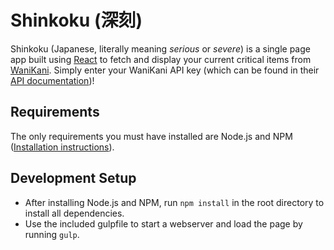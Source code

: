 # Shinkoku (深刻)

Shinkoku (Japanese, literally meaning *serious* or *severe*) is a single page app built using [React](http://facebook.github.io/react/) to fetch and display your current critical items from [WaniKani](https://www.wanikani.com/). Simply enter your WaniKani API key (which can be found in their [API documentation](https://www.wanikani.com/api))!

## Requirements

The only requirements you must have installed are Node.js and NPM ([Installation instructions](https://docs.npmjs.com/getting-started/installing-node)).

## Development Setup

* After installing Node.js and NPM, run `npm install` in the root directory to install all dependencies.
* Use the included gulpfile to start a webserver and load the page by running `gulp`.
